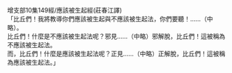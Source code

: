 增支部10集149經/應該被生起經(莊春江譯)  
「比丘們！我將教導你們應該被生起與不應該被生起法，你們要聽！……（中略）。  
比丘們！什麼是不應該被生起法呢？邪見……（中略）邪解脫，比丘們！這被稱為不應該被生起法。  
而，比丘們！什麼是應該被生起法呢？正見……（中略）正解脫，比丘們！這被稱為應該被生起法。」  
  
  
